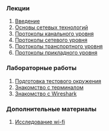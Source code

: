### Лекции

1. [Введение](./ta43_intro.svg)
1. [Основы сетевых технологий](./ta43_network.svg)
1. [Протоколы канального уровня](./ta43_data_link_protocols.svg)
1. [Протоколы сетевого уровня](./ta43_data_link_protocols.svg)
1. [Протоколы транспортного уровня]()
1. [Протоколы прикладного уровня]()

### Лабораторные работы

1. [Подготовка тестового окружения](./ta43_lab_env.svg)
1. [Знакомcтво с терминалом](./ta43_lab_terminal.svg)
1. [Знакомство с Wireshark](./ta43_lab_wireshark.svg)


### Дополнительные материалы

1. [Исследование wi-fi](./ta43_wi-fi.svg)

